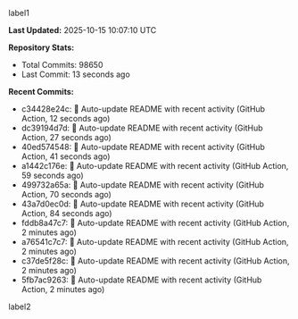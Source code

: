 
label1 
<!-- ACTIVITY_START -->
**Last Updated:** 2025-10-15 10:07:10 UTC

**Repository Stats:**
- Total Commits: 98650
- Last Commit: 13 seconds ago

**Recent Commits:**
- c34428e24c: 🤖 Auto-update README with recent activity (GitHub Action, 12 seconds ago)
- dc39194d7d: 🤖 Auto-update README with recent activity (GitHub Action, 27 seconds ago)
- 40ed574548: 🤖 Auto-update README with recent activity (GitHub Action, 41 seconds ago)
- a1442c176e: 🤖 Auto-update README with recent activity (GitHub Action, 59 seconds ago)
- 499732a65a: 🤖 Auto-update README with recent activity (GitHub Action, 70 seconds ago)
- 43a7d0ec0d: 🤖 Auto-update README with recent activity (GitHub Action, 84 seconds ago)
- fddb8a47c7: 🤖 Auto-update README with recent activity (GitHub Action, 2 minutes ago)
- a76541c7c7: 🤖 Auto-update README with recent activity (GitHub Action, 2 minutes ago)
- c37de5f28c: 🤖 Auto-update README with recent activity (GitHub Action, 2 minutes ago)
- 5fb7ac9263: 🤖 Auto-update README with recent activity (GitHub Action, 2 minutes ago)
<!-- ACTIVITY_END -->

label2
